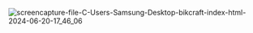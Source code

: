 ![screencapture-file-C-Users-Samsung-Desktop-bikcraft-index-html-2024-06-20-17_46_06](https://github.com/rebecamariamg/bikcraft/assets/95034178/4f625d1b-e2ab-4584-beea-02bf95c2b189)
